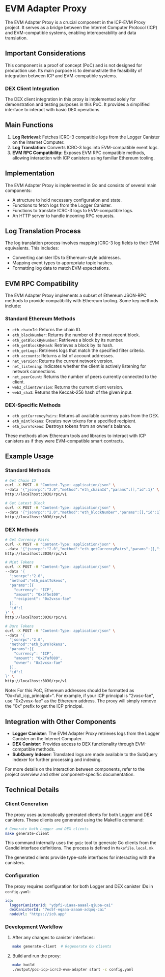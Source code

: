 # EVM Adapter Proxy

The EVM Adapter Proxy is a crucial component in the ICP-EVM Proxy project. It serves as a bridge between the Internet Computer Protocol (ICP) and EVM-compatible systems, enabling interoperability and data translation.

## Important Considerations

This component is a proof of concept (PoC) and is not designed for production use. Its main purpose is to demonstrate the feasibility of integration between ICP and EVM-compatible systems.

### DEX Client Integration

The DEX client integration in this proxy is implemented solely for demonstration and testing purposes in this PoC. It provides a simplified interface to interact with basic DEX operations.

## Main Functions

1. **Log Retrieval**: Fetches ICRC-3 compatible logs from the Logger Canister on the Internet Computer.
2. **Log Translation**: Converts ICRC-3 logs into EVM-compatible event logs.
3. **EVM RPC Compatibility**: Exposes EVM RPC compatible methods, allowing interaction with ICP canisters using familiar Ethereum tooling.

## Implementation

The EVM Adapter Proxy is implemented in Go and consists of several main components:

- A structure to hold necessary configuration and state.
- Functions to fetch logs from the Logger Canister.
- Functions to translate ICRC-3 logs to EVM-compatible logs.
- An HTTP server to handle incoming RPC requests.

## Log Translation Process

The log translation process involves mapping ICRC-3 log fields to their EVM equivalents. This includes:

- Converting canister IDs to Ethereum-style addresses.
- Mapping event types to appropriate topic hashes.
- Formatting log data to match EVM expectations.

## EVM RPC Compatibility

The EVM Adapter Proxy implements a subset of Ethereum JSON-RPC methods to provide compatibility with Ethereum tooling. Some key methods include:

### Standard Ethereum Methods

- `eth_chainId`: Returns the chain ID.
- `eth_blockNumber`: Returns the number of the most recent block.
- `eth_getBlockByNumber`: Retrieves a block by its number.
- `eth_getBlockByHash`: Retrieves a block by its hash.
- `eth_getLogs`: Retrieves logs that match the specified filter criteria.
- `eth_accounts`: Returns a list of account addresses.
- `net_version`: Returns the current network version.
- `net_listening`: Indicates whether the client is actively listening for network connections.
- `net_peerCount`: Returns the number of peers currently connected to the client.
- `web3_clientVersion`: Returns the current client version.
- `web3_sha3`: Returns the Keccak-256 hash of the given input.

### DEX-Specific Methods

- `eth_getCurrencyPairs`: Returns all available currency pairs from the DEX.
- `eth_mintTokens`: Creates new tokens for a specified recipient.
- `eth_burnTokens`: Destroys tokens from an owner's balance.

These methods allow Ethereum tools and libraries to interact with ICP canisters as if they were EVM-compatible smart contracts.

## Example Usage

### Standard Methods

```bash
# Get Chain ID
curl -X POST -H "Content-Type: application/json" \
--data '{"jsonrpc":"2.0","method":"eth_chainId","params":[],"id":1}' \
http://localhost:3030/rpc/v1

# Get Latest Block
curl -X POST -H "Content-Type: application/json" \
--data '{"jsonrpc":"2.0","method":"eth_blockNumber","params":[],"id":1}' \
http://localhost:3030/rpc/v1
```

### DEX Methods

```bash
# Get Currency Pairs
curl -X POST -H "Content-Type: application/json" \
--data '{"jsonrpc":"2.0","method":"eth_getCurrencyPairs","params":[],"id":1}' \
http://localhost:3030/rpc/v1

# Mint Tokens
curl -X POST -H "Content-Type: application/json" \
--data '{
  "jsonrpc":"2.0",
  "method":"eth_mintTokens",
  "params":[{
    "currency": "ICP",
    "amount": "0x5f5e100",
    "recipient": "0x2vxsx-fae"
  }],
  "id":1
}' \
http://localhost:3030/rpc/v1

# Burn Tokens
curl -X POST -H "Content-Type: application/json" \
--data '{
  "jsonrpc":"2.0",
  "method":"eth_burnTokens",
  "params":[{
    "currency": "ICP",
    "amount": "0x2faf080",
    "owner": "0x2vxsx-fae"
  }],
  "id":1
}' \
http://localhost:3030/rpc/v1
```

Note: For this PoC, Ethereum addresses should be formatted as "0x<full_icp_principal>".
For example, if your ICP principal is "2vxsx-fae", use "0x2vxsx-fae" as the Ethereum address.
The proxy will simply remove the "0x" prefix to get the ICP principal.

## Integration with Other Components

- **Logger Canister**: The EVM Adapter Proxy retrieves logs from the Logger Canister on the Internet Computer.
- **DEX Canister**: Provides access to DEX functionality through EVM-compatible methods.
- **SubQuery Indexer**: Translated logs are made available to the SubQuery Indexer for further processing and indexing.

For more details on the interaction between components, refer to the project overview and other component-specific documentation.

## Technical Details

### Client Generation

The proxy uses automatically generated clients for both Logger and DEX canisters. These clients are generated using the Makefile command:

```bash
# Generate both Logger and DEX clients
make generate-client
```

This command internally uses the `goic` tool to generate Go clients from the Candid interface definitions. The process is defined in `Makefile.local.mk`

The generated clients provide type-safe interfaces for interacting with the canisters.

### Configuration

The proxy requires configuration for both Logger and DEX canister IDs in `config.yaml`:

```yaml
icp:
  loggerCanisterId: "ydpfi-uiaaa-aaaal-qjupa-cai"
  dexCanisterId: "7eo5f-eqaaa-aaaam-adqoq-cai"
  nodeUrl: "https://ic0.app"
```

### Development Workflow

1. After any changes to canister interfaces:

   ```bash
   make generate-client  # Regenerate Go clients
   ```

2. Build and run the proxy:

   ```bash
   make build
   ./output/poc-icp-icrc3-evm-adapter start -c config.yaml
   ```
